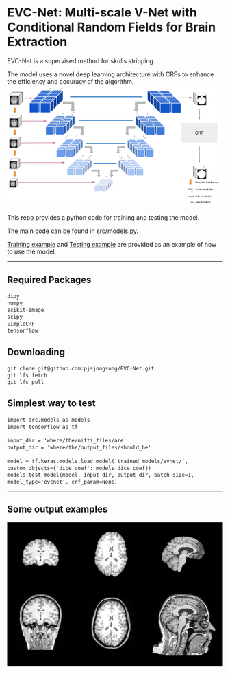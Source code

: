 # EVC-Net: Multi-scale V-Net with Conditional Random Fields for Brain Extraction
EVC-Net is a supervised method for skulls stripping.

The model uses a novel deep learning architecture with CRFs to enhance the efficiency and accuracy of the algorithm.
<img src='test_images/model.png' width=1000>

This repo provides a python code for training and testing the model.

The main code can be found in src/models.py.

[Training example](examples/training_example.ipynb) and [Testing example](examples/testing_example.ipynb) are provided as an example of how to use the model.
***
## Required Packages
```
dipy
numpy
scikit-image
scipy
SimpleCRF
tensorflow
```

## Downloading
```
git clone git@github.com:pjsjongsung/EVC-Net.git
git lfs fetch
git lfs pull
```

## Simplest way to test
```
import src.models as models
import tensorflow as tf

input_dir = 'where/the/nifti_files/are'
output_dir = 'where/the/output_files/should_be'

model = tf.keras.models.load_model('trained_models/evnet/', custom_objects={'dice_coef': models.dice_coef})
models.test_model(model, input_dir, output_dir, batch_size=1, model_type='evcnet', crf_param=None)
```
***
## Some output examples
<img src='test_images/readme_figure.png' width=1000>
